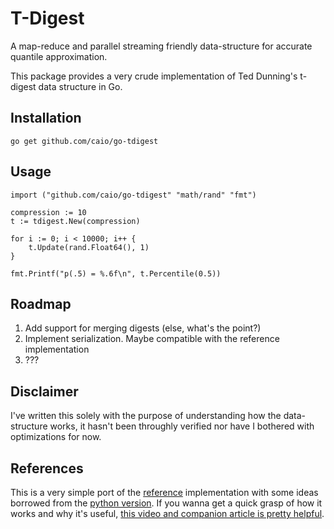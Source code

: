 # T-Digest

A map-reduce and parallel streaming friendly data-structure for accurate
quantile approximation.

This package provides a very crude implementation of Ted Dunning's t-digest
data structure in Go.

## Installation

    go get github.com/caio/go-tdigest

## Usage

    import ("github.com/caio/go-tdigest" "math/rand" "fmt")

    compression := 10
    t := tdigest.New(compression)

    for i := 0; i < 10000; i++ {
        t.Update(rand.Float64(), 1)
    }

    fmt.Printf("p(.5) = %.6f\n", t.Percentile(0.5))

## Roadmap

1. Add support for merging digests (else, what's the point?)
2. Implement serialization. Maybe compatible with the reference implementation
3. ???

## Disclaimer

I've written this solely with the purpose of understanding how the
data-structure works, it hasn't been throughly verified nor have I bothered with
optimizations for now.

## References

This is a very simple port of the [reference][1] implementation with some
ideas borrowed from the [python version][2]. If you wanna get a quick grasp of
how it works and why it's useful, [this video and companion article is pretty
helpful][3].

[1]: https://github.com/tdunning/t-digest
[2]: https://github.com/CamDavidsonPilon/tdigest
[3]: https://www.mapr.com/blog/better-anomaly-detection-t-digest-whiteboard-walkthrough

